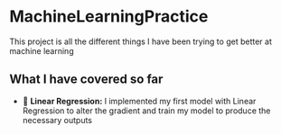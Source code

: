 # MachineLearningPractice

This project is all the different things I have been trying to get better at machine learning

## What I have covered so far

* 📖 **Linear Regression:** I implemented my first model with Linear Regression to alter the gradient and train my model to produce the necessary outputs

